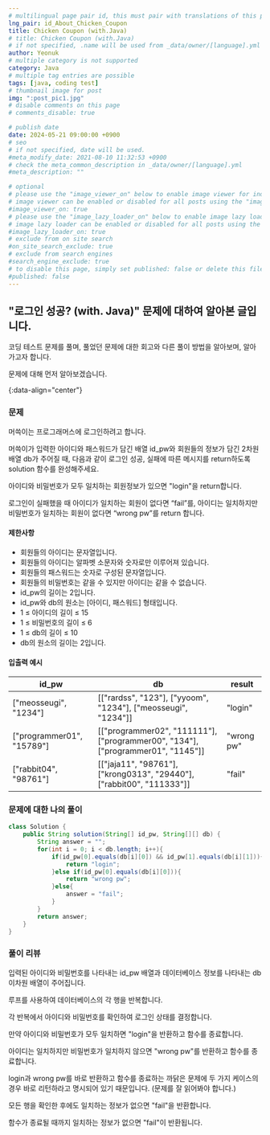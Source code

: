 ```yaml
---
# multilingual page pair id, this must pair with translations of this page. (This name must be unique)
lng_pair: id_About_Chicken_Coupon
title: Chicken Coupon (with.Java)
# title: Chicken Coupon (with.Java)
# if not specified, .name will be used from _data/owner/[language].yml
author: Yeonuk
# multiple category is not supported
category: Java
# multiple tag entries are possible
tags: [java, coding test]
# thumbnail image for post
img: ":post_pic1.jpg"
# disable comments on this page
# comments_disable: true

# publish date
date: 2024-05-21 09:00:00 +0900
# seo
# if not specified, date will be used.
#meta_modify_date: 2021-08-10 11:32:53 +0900
# check the meta_common_description in _data/owner/[language].yml
#meta_description: ""

# optional
# please use the "image_viewer_on" below to enable image viewer for individual pages or posts (_posts/ or [language]/_posts folders).
# image viewer can be enabled or disabled for all posts using the "image_viewer_posts: true" setting in _data/conf/main.yml.
#image_viewer_on: true
# please use the "image_lazy_loader_on" below to enable image lazy loader for individual pages or posts (_posts/ or [language]/_posts folders).
# image lazy loader can be enabled or disabled for all posts using the "image_lazy_loader_posts: true" setting in _data/conf/main.yml.
#image_lazy_loader_on: true
# exclude from on site search
#on_site_search_exclude: true
# exclude from search engines
#search_engine_exclude: true
# to disable this page, simply set published: false or delete this file
#published: false
---
```


<!-- outline-start -->

## "로그인 성공? (with. Java)" 문제에 대하여 알아본 글입니다.

코딩 테스트 문제를 풀며, 풀었던 문제에 대한 회고와 다른 풀이 방법을 알아보며, 알아가고자 합니다.

문제에 대해 먼저 알아보겠습니다.

{:data-align="center"}

<!-- outline-end -->

### 문제

머쓱이는 프로그래머스에 로그인하려고 합니다.

머쓱이가 입력한 아이디와 패스워드가 담긴 배열 id_pw와 회원들의 정보가 담긴 2차원 배열 db가 주어질 때, 다음과 같이 로그인 성공, 실패에 따른 메시지를 return하도록 solution 함수를 완성해주세요.

아이디와 비밀번호가 모두 일치하는 회원정보가 있으면 "login"을 return합니다.

로그인이 실패했을 때 아이디가 일치하는 회원이 없다면 “fail”를, 아이디는 일치하지만 비밀번호가 일치하는 회원이 없다면 “wrong pw”를 return 합니다.

#### 제한사항

- 회원들의 아이디는 문자열입니다.
- 회원들의 아이디는 알파벳 소문자와 숫자로만 이루어져 있습니다.
- 회원들의 패스워드는 숫자로 구성된 문자열입니다.
- 회원들의 비밀번호는 같을 수 있지만 아이디는 같을 수 없습니다.
- id_pw의 길이는 2입니다.
- id_pw와 db의 원소는 [아이디, 패스워드] 형태입니다.
- 1 ≤ 아이디의 길이 ≤ 15
- 1 ≤ 비밀번호의 길이 ≤ 6
- 1 ≤ db의 길이 ≤ 10
- db의 원소의 길이는 2입니다.

#### 입출력 예시

<!-- | lines                     | result |
| ------------------------- | ------ |
| [[0, 1], [2, 5], [3, 9]]  | 2      |
| [[-1, 1], [1, 3], [3, 9]] | 0      |
| [[0, 5], [3, 9], [1, 10]] | 8      | -->

| id_pw                     | db                                                                              | result     |
| ------------------------- | ------------------------------------------------------------------------------- | ---------- |
| ["meosseugi", "1234"]     | [["rardss", "123"], ["yyoom", "1234"], ["meosseugi", "1234"]]                   | "login"    |
| ["programmer01", "15789"] | [["programmer02", "111111"], ["programmer00", "134"], ["programmer01", "1145"]] | "wrong pw" |
| ["rabbit04", "98761"]     | [["jaja11", "98761"], ["krong0313", "29440"], ["rabbit00", "111333"]]           | "fail"     |

### 문제에 대한 나의 풀이

```java
class Solution {
    public String solution(String[] id_pw, String[][] db) {
        String answer = "";
        for(int i = 0; i < db.length; i++){
            if(id_pw[0].equals(db[i][0]) && id_pw[1].equals(db[i][1])){
                return "login";
            }else if(id_pw[0].equals(db[i][0])){
                return "wrong pw";
            }else{
                answer = "fail";
            }
        }
        return answer;
    }
}
```

### 풀이 리뷰

입력된 아이디와 비밀번호를 나타내는 id_pw 배열과 데이터베이스 정보를 나타내는 db 이차원 배열이 주어집니다.

루프를 사용하여 데이터베이스의 각 행을 반복합니다.

각 반복에서 아이디와 비밀번호를 확인하여 로그인 상태를 결정합니다.

만약 아이디와 비밀번호가 모두 일치하면 "login"을 반환하고 함수를 종료합니다.

아이디는 일치하지만 비밀번호가 일치하지 않으면 "wrong pw"를 반환하고 함수를 종료합니다.

login과 wrong pw를 바로 반환하고 함수를 종료하는 까닭은 문제에 두 가지 케이스의 경우 바로 리턴하라고 명시되어 있기 때문입니다. (문제를 잘 읽어봐야 합니다.)

모든 행을 확인한 후에도 일치하는 정보가 없으면 "fail"을 반환합니다.

함수가 종료될 때까지 일치하는 정보가 없으면 "fail"이 반환됩니다.
